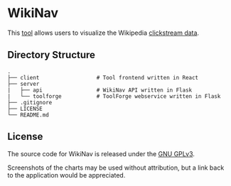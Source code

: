 # WikiNav

This [tool](https://wikinav.toolforge.org) allows users to visualize the Wikipedia [clickstream data](https://dumps.wikimedia.org/other/clickstream/readme.html).

## Directory Structure

    .
    ├── client                  # Tool frontend written in React
    ├── server                  
    |   ├── api                 # WikiNav API written in Flask
    |   └── toolforge           # ToolForge webservice written in Flask
    ├── .gitignore
    ├── LICENSE
    └── README.md
    

## License
The source code for WikiNav is released under the [GNU GPLv3](https://github.com/mnzpk/WikiNav/blob/main/LICENSE).

Screenshots of the charts may be used without attribution, but a link back to the application would be appreciated.
